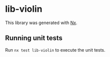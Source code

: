 # lib-violin

This library was generated with [Nx](https://nx.dev).

## Running unit tests

Run `nx test lib-violin` to execute the unit tests.
